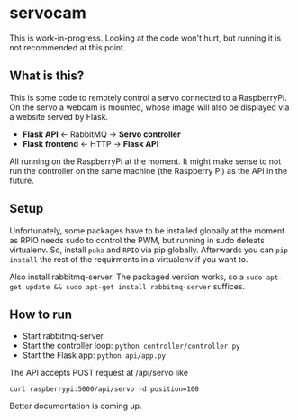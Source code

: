 servocam
========

This is work-in-progress. Looking at the code won't hurt, but running it is not recommended at this point.

What is this?
-------------

This is some code to remotely control a servo connected to a RaspberryPi. On the servo a webcam is mounted, whose image will also be displayed via a website served by Flask.

- **Flask API** <- RabbitMQ -> **Servo controller**
- **Flask frontend** <- HTTP -> **Flask API**

All running on the RaspberryPi at the moment. It might make sense to not run the controller on the same machine (the Raspberry Pi) as the API in the future.

Setup
-----

Unfortunately, some packages have to be installed globally at the moment as RPIO needs sudo to control the PWM, but running in sudo defeats virtualenv. So, install `puka` and `RPIO` via pip globally. Afterwards you can `pip install` the rest of the requirments in a virtualenv if you want to.

Also install rabbitmq-server. The packaged version works, so a `sudo apt-get update && sudo apt-get install rabbitmq-server` suffices.

How to run
----------

- Start rabbitmq-server
- Start the controller loop: `python controller/controller.py`
- Start the Flask app: `python api/app.py`

The API accepts POST request at /api/servo like

    curl raspberrypi:5000/api/servo -d position=100
    
Better documentation is coming up.